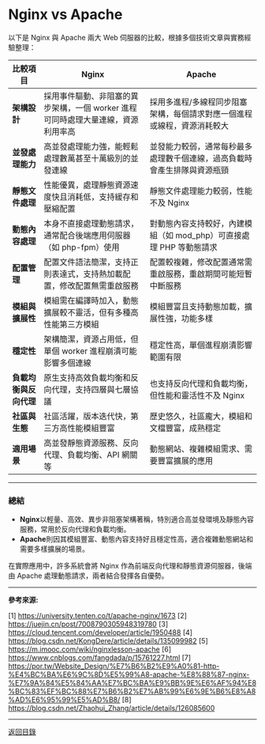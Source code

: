 # Nginx vs Apache

以下是 Nginx 與 Apache 兩大 Web 伺服器的比較，根據多個技術文章與實務經驗整理：

| 比較項目               | Nginx                                                                            | Apache                                                                   |
| ---------------------- | -------------------------------------------------------------------------------- | ------------------------------------------------------------------------ |
| **架構設計**           | 採用事件驅動、非阻塞的異步架構，一個 worker 進程可同時處理大量連線，資源利用率高 | 採用多進程/多線程同步阻塞架構，每個請求對應一個進程或線程，資源消耗較大  |
| **並發處理能力**       | 高並發處理能力強，能輕鬆處理數萬甚至十萬級別的並發連線                           | 並發能力較弱，通常每秒最多處理數千個連線，過高負載時會產生排隊與資源瓶頸 |
| **靜態文件處理**       | 性能優異，處理靜態資源速度快且消耗低，支持緩存和壓縮配置                         | 靜態文件處理能力較弱，性能不及 Nginx                                     |
| **動態內容處理**       | 本身不直接處理動態請求，通常配合後端應用伺服器（如 php-fpm）使用                 | 對動態內容支持較好，內建模組（如 mod_php）可直接處理 PHP 等動態請求      |
| **配置管理**           | 配置文件語法簡潔，支持正則表達式，支持熱加載配置，修改配置無需重啟服務           | 配置較複雜，修改配置通常需重啟服務，重啟期間可能短暫中斷服務             |
| **模組與擴展性**       | 模組需在編譯時加入，動態擴展較不靈活，但有多種高性能第三方模組                   | 模組豐富且支持動態加載，擴展性強，功能多樣                               |
| **穩定性**             | 架構簡潔，資源占用低，但單個 worker 進程崩潰可能影響多個連線                     | 穩定性高，單個進程崩潰影響範圍有限                                       |
| **負載均衡與反向代理** | 原生支持高效負載均衡和反向代理，支持四層與七層協議                               | 也支持反向代理和負載均衡，但性能和靈活性不及 Nginx                       |
| **社區與生態**         | 社區活躍，版本迭代快，第三方高性能模組豐富                                       | 歷史悠久，社區龐大，模組和文檔豐富，成熟穩定                             |
| **適用場景**           | 高並發靜態資源服務、反向代理、負載均衡、API 網關等                               | 動態網站、複雜模組需求、需要豐富擴展的應用                               |

---

### 總結

- **Nginx**以輕量、高效、異步非阻塞架構著稱，特別適合高並發環境及靜態內容服務，常用於反向代理和負載均衡。
- **Apache**則因其模組豐富、動態內容支持好且穩定性高，適合複雜動態網站和需要多樣擴展的場景。

在實際應用中，許多系統會將 Nginx 作為前端反向代理和靜態資源伺服器，後端由 Apache 處理動態請求，兩者結合發揮各自優勢。

---

**參考來源:**

[1] https://university.tenten.co/t/apache-nginx/1673
[2] https://juejin.cn/post/7008790305948319780
[3] https://cloud.tencent.com/developer/article/1950488
[4] https://blog.csdn.net/KongDere/article/details/135099982
[5] https://m.imooc.com/wiki/nginxlesson-apache
[6] https://www.cnblogs.com/fangdada/p/15761227.html
[7] https://por.tw/Website_Design/%E7%B6%B2%E9%A0%81-http-%E4%BC%BA%E6%9C%8D%E5%99%A8-apache-%E8%88%87-nginx-%E7%9A%84%E5%84%AA%E7%BC%BA%E9%BB%9E%E6%AF%94%E8%BC%83%EF%BC%88%E7%B6%B2%E7%AB%99%E6%9E%B6%E8%A8%AD%E6%95%99%E5%AD%B8/
[8] https://blog.csdn.net/Zhaohui_Zhang/article/details/126085600

---

[返回目錄](./../README.md)
